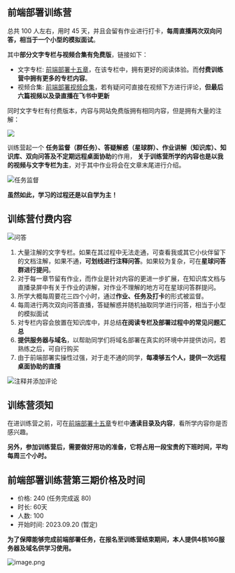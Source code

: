 ## 前端部署训练营

总共 100 人左右，用时 45 天，并且会留有作业进行打卡，**每周直播两次双向问答，相当于一个小型的模拟面试**。

其中**部分文字专栏与视频合集有免费版**，链接如下：

+ 文字专栏: [前端部署十五章](https://q.shanyue.tech/deploy/)，在该专栏中，拥有更好的阅读体验。而**付费训练营中拥有更多的专栏内容**。
+ 视频合集: [前端部署视频合集](https://www.bilibili.com/video/BV1AY4y1671e/)，若有疑问可直接在视频下方进行评论，**但最后六篇视频以及录直播在飞书中更新**

同时文字专栏有付费版本，内容与网站免费版拥有相同内容，但是拥有大量的注解：

![](https://static.shanyue.tech/images/22-07-19/clipboard-6977.367f37.webp)

训练营起一个 **任务监督（群任务）、答疑解惑（星球群）、作业讲解（知识库）、知识库、双向问答及不定期远程桌面协助**的作用， **关于训练营所学的内容也是以我的视频与文字专栏为主**，对于其中作业将会在文章末尾进行介绍。

![任务监督](https://static.shanyue.tech/images/22-05-31/clipboard-5729.c9fd40.webp)

**虽然如此，学习的过程还是以自学为主！**

## 训练营付费内容

![问答](https://p9-juejin.byteimg.com/tos-cn-i-k3u1fbpfcp/bef203f4ee104864b8c46fbcfbf9f6b5~tplv-k3u1fbpfcp-watermark.image?)

1. 大量注解的文字专栏。如果在其过程中无法走通，可查看我或其它小伙伴留下的文档注解，如果不通，**可划线进行注释问答**。如果较为复杂，可在**星球问答群进行提问**。
2. 对于每一章节留有作业，而作业是针对内容的更进一步扩展，在知识库文档与直播录屏中有关于作业的讲解，对作业不理解的地方可在星球问答群提问。
3. 所学大概每周要花三四个小时，通过**作业、任务及打卡**的形式被监督。
4. 每周进行两次双向问答直播，答疑解惑并随机抽取同学进行问答，相当于小型的模拟面试
5. 对专栏内容会放置在知识库中，并总结**在阅读专栏及部署过程中的常见问题汇总**
6. **提供服务器与域名**，以帮助同学们将域名部署在真实的环境中并提供访问，若熟练之后，可自行购买
7. 由于前端部署实操性过强，对于走不通的同学，**每凑够五个人，提供一次远程桌面协助的直播**

![注释并添加评论](https://static.shanyue.tech/images/22-07-19/clipboard-5763.12f98e.webp)

## 训练营须知

在进训练营之前，可在[前端部署十五章](https://q.shanyue.tech/deploy/)专栏中**通读目录及内容**，看所学内容你是否感兴趣。

**另外，参加训练营后，需要做好用功的准备，它将占用一段宝贵的下班时间，平均每周三个小时。**

## 前端部署训练营第三期价格及时间

+ 价格: 240 (任务完成返 80)
+ 时长: 60天
+ 人数: 100
+ 开始时间: 2023.09.20 (暂定)

**为了保障能够完成前端部署任务，在报名至训练营结束期间，本人提供4核16G服务器及域名供学习使用。**

![image.png](https://p3-juejin.byteimg.com/tos-cn-i-k3u1fbpfcp/6b3b3a2b65d5440a940c4312d1a7ced9~tplv-k3u1fbpfcp-watermark.image?)
